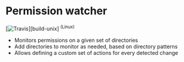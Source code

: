# Permission watcher

[![Travis](https://img.shields.io/travis/itkovian/notify.svg?style=flat-square)][build-unix] <sup>(Linux)</sup>

- Monitors permissions on a given set of directories
- Add directories to monitor as needed, based on directory patterns
- Allows defining a custom set of actions for every detected change
